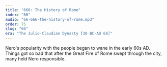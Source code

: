 ```yaml
---
title: "666: The History of Rome"
index: "66"
audio: "66-666-the-history-of-rome.mp3"
order: 75
slug: "66"
era: "The Julio-Claudian Dynasty [30 BC-AD 68]"
---
```


Nero's popularity with the people began to wane in the early 60s AD. Things got so bad that after the Great Fire of Rome swept through the city, many held Nero responsible.



